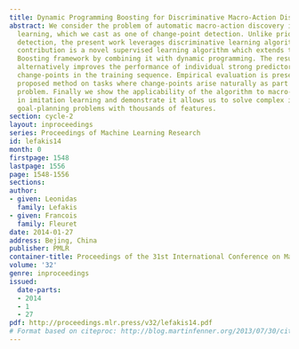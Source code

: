 ```yaml
---
title: Dynamic Programming Boosting for Discriminative Macro-Action Discovery
abstract: We consider the problem of automatic macro-action discovery in imitation
  learning, which we cast as one of change-point detection. Unlike prior work in change-point
  detection, the present work leverages discriminative learning algorithms. Our main
  contribution is a novel supervised learning algorithm which extends the classical
  Boosting framework by combining it with dynamic programming. The resulting process
  alternatively improves the performance of individual strong predictors and the estimated
  change-points in the training sequence. Empirical evaluation is presented for the
  proposed method on tasks where change-points arise naturally as part of a classification
  problem. Finally we show the applicability of the algorithm to macro-action discovery
  in imitation learning and demonstrate it allows us to solve complex image-based
  goal-planning problems with thousands of features.
section: cycle-2
layout: inproceedings
series: Proceedings of Machine Learning Research
id: lefakis14
month: 0
firstpage: 1548
lastpage: 1556
page: 1548-1556
sections: 
author:
- given: Leonidas
  family: Lefakis
- given: Francois
  family: Fleuret
date: 2014-01-27
address: Bejing, China
publisher: PMLR
container-title: Proceedings of the 31st International Conference on Machine Learning
volume: '32'
genre: inproceedings
issued:
  date-parts:
  - 2014
  - 1
  - 27
pdf: http://proceedings.mlr.press/v32/lefakis14.pdf
# Format based on citeproc: http://blog.martinfenner.org/2013/07/30/citeproc-yaml-for-bibliographies/
---
```

